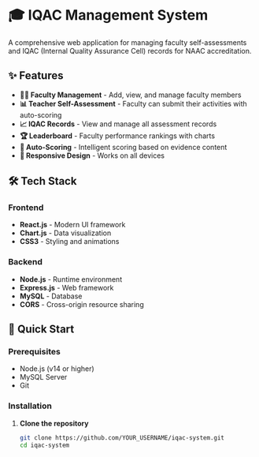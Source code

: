 # 🎓 IQAC Management System

A comprehensive web application for managing faculty self-assessments and IQAC (Internal Quality Assurance Cell) records for NAAC accreditation.

## ✨ Features

- **👨‍🏫 Faculty Management** - Add, view, and manage faculty members
- **📊 Teacher Self-Assessment** - Faculty can submit their activities with auto-scoring
- **📈 IQAC Records** - View and manage all assessment records
- **🏆 Leaderboard** - Faculty performance rankings with charts
- **🎯 Auto-Scoring** - Intelligent scoring based on evidence content
- **📱 Responsive Design** - Works on all devices

## 🛠️ Tech Stack

### Frontend
- **React.js** - Modern UI framework
- **Chart.js** - Data visualization
- **CSS3** - Styling and animations

### Backend
- **Node.js** - Runtime environment
- **Express.js** - Web framework
- **MySQL** - Database
- **CORS** - Cross-origin resource sharing

## 🚀 Quick Start

### Prerequisites
- Node.js (v14 or higher)
- MySQL Server
- Git

### Installation

1. **Clone the repository**
   ```bash
   git clone https://github.com/YOUR_USERNAME/iqac-system.git
   cd iqac-system
